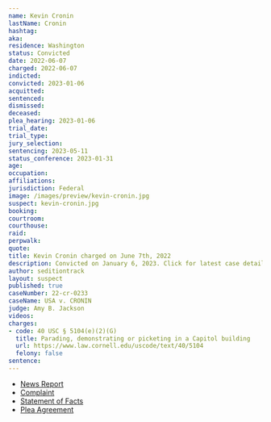 ```yaml
---
name: Kevin Cronin
lastName: Cronin
hashtag:
aka:
residence: Washington
status: Convicted
date: 2022-06-07
charged: 2022-06-07
indicted:
convicted: 2023-01-06
acquitted:
sentenced:
dismissed:
deceased:
plea_hearing: 2023-01-06
trial_date:
trial_type:
jury_selection:
sentencing: 2023-05-11
status_conference: 2023-01-31
age:
occupation:
affiliations:
jurisdiction: Federal
image: /images/preview/kevin-cronin.jpg
suspect: kevin-cronin.jpg
booking:
courtroom:
courthouse:
raid:
perpwalk:
quote:
title: Kevin Cronin charged on June 7th, 2022
description: Convicted on January 6, 2023. Click for latest case details.
author: seditiontrack
layout: suspect
published: true
caseNumber: 22-cr-0233
caseName: USA v. CRONIN
judge: Amy B. Jackson
videos:
charges:
- code: 40 USC § 5104(e)(2)(G)
  title: Parading, demonstrating or picketing in a Capitol building
  url: https://www.law.cornell.edu/uscode/text/40/5104
  felony: false
sentence:
---
```

- [News Report](https://www.king5.com/article/news/crime/puyallup-capitol-riot-suspects-charges/281-19245a3b-5271-4dc1-8460-a3c7fa150fe6)
- [Complaint](https://www.justice.gov/usao-dc/case-multi-defendant/file/1512656/download)
- [Statement of Facts](https://www.justice.gov/usao-dc/case-multi-defendant/file/1512661/download)
- [Plea Agreement](https://www.justice.gov/usao-dc/case-multi-defendant/file/1562976/download)
